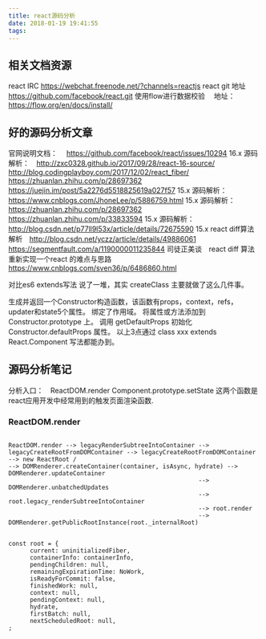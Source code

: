 ```yaml
---
title: react源码分析
date: 2018-01-19 19:41:55
tags:
---
```


## 相关文档资源
react IRC https://webchat.freenode.net/?channels=reactjs
react git 地址　https://github.com/facebook/react.git
使用flow进行数据校验　 地址：https://flow.org/en/docs/install/
##  好的源码分析文章

官网说明文档：　 https://github.com/facebook/react/issues/10294
16.x 源码解析：　http://zxc0328.github.io/2017/09/28/react-16-source/
                 http://blog.codingplayboy.com/2017/12/02/react_fiber/
                 https://zhuanlan.zhihu.com/p/28697362
                 https://juejin.im/post/5a2276d5518825619a027f57
15.x 源码解析：　https://www.cnblogs.com/JhoneLee/p/5886759.html
15.x 源码解析：　https://zhuanlan.zhihu.com/p/28697362
                 https://zhuanlan.zhihu.com/p/33833594
15.x 源码解析：　http://blog.csdn.net/p77ll9l53x/article/details/72675590
15.x react diff算法解析　http://blog.csdn.net/yczz/article/details/49886061
https://segmentfault.com/a/1190000011235844 司徒正美谈　react diff 算法
重新实现一个react 的难点与思路　https://www.cnblogs.com/sven36/p/6486860.html

对比es6 extends写法
说了一堆，其实 createClass 主要就做了这么几件事。

生成并返回一个Constructor构造函数，该函数有props，context，refs，updater和state5个属性。
绑定了作用域。
将属性或方法添加到 Constructor.prototype 上。
调用 getDefaultProps 初始化 Constructor.defaultProps 属性。
以上3点通过 class xxx extends React.Component 写法都能办到。


## 源码分析笔记


分析入口：　ReactDOM.render   Component.prototype.setState  这两个函数是react应用开发中经常用到的触发页面渲染函数.


###  ReactDOM.render 

```

ReactDOM.render --> legacyRenderSubtreeIntoContainer --> legacyCreateRootFromDOMContainer --> legacyCreateRootFromDOMContainer --> new ReactRoot /
--> DOMRenderer.createContainer(container, isAsync, hydrate) --> DOMRenderer.updateContainer
                                                     --> DOMRenderer.unbatchedUpdates  
                                                     --> root.legacy_renderSubtreeIntoContainer
                                                     --> root.render
                                                     --> DOMRenderer.getPublicRootInstance(root._internalRoot)


const root = {
      current: uninitializedFiber,
      containerInfo: containerInfo,
      pendingChildren: null,
      remainingExpirationTime: NoWork,
      isReadyForCommit: false,
      finishedWork: null,
      context: null,
      pendingContext: null,
      hydrate,
      firstBatch: null,
      nextScheduledRoot: null,
;

```


